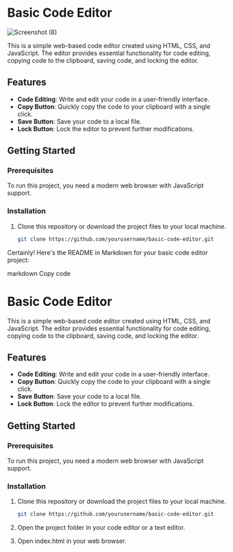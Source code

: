 # Basic Code Editor
![Screenshot (8)](https://github.com/vishalsachan45/code-editor/assets/92813076/0599b403-67ab-4c5d-9c26-a5e825a534d6)

This is a simple web-based code editor created using HTML, CSS, and JavaScript. The editor provides essential functionality for code editing, copying code to the clipboard, saving code, and locking the editor.

## Features

- **Code Editing**: Write and edit your code in a user-friendly interface.
- **Copy Button**: Quickly copy the code to your clipboard with a single click.
- **Save Button**: Save your code to a local file.
- **Lock Button**: Lock the editor to prevent further modifications.

## Getting Started

### Prerequisites

To run this project, you need a modern web browser with JavaScript support.

### Installation

1. Clone this repository or download the project files to your local machine.

   ```bash
   git clone https://github.com/yourusername/basic-code-editor.git

Certainly! Here's the README in Markdown for your basic code editor project:

markdown
Copy code
# Basic Code Editor

This is a simple web-based code editor created using HTML, CSS, and JavaScript. The editor provides essential functionality for code editing, copying code to the clipboard, saving code, and locking the editor.

## Features

- **Code Editing**: Write and edit your code in a user-friendly interface.
- **Copy Button**: Quickly copy the code to your clipboard with a single click.
- **Save Button**: Save your code to a local file.
- **Lock Button**: Lock the editor to prevent further modifications.

## Getting Started

### Prerequisites

To run this project, you need a modern web browser with JavaScript support.

### Installation

1. Clone this repository or download the project files to your local machine.

   ```bash
   git clone https://github.com/yourusername/basic-code-editor.git
2. Open the project folder in your code editor or a text editor.

3. Open index.html in your web browser.
